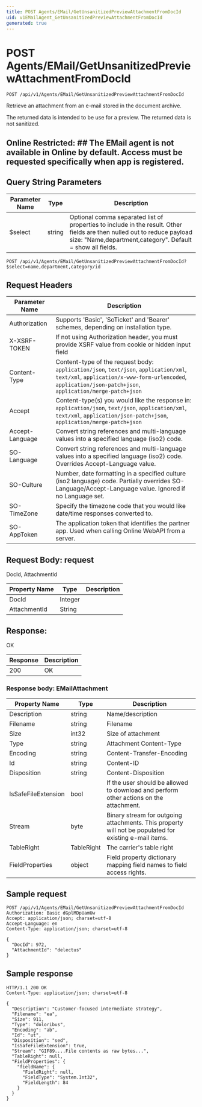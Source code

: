 ```yaml
---
title: POST Agents/EMail/GetUnsanitizedPreviewAttachmentFromDocId
uid: v1EMailAgent_GetUnsanitizedPreviewAttachmentFromDocId
generated: true
---
```


# POST Agents/EMail/GetUnsanitizedPreviewAttachmentFromDocId

```http
POST /api/v1/Agents/EMail/GetUnsanitizedPreviewAttachmentFromDocId
```

Retrieve an attachment from an e-mail stored in the document archive.


The returned data is intended to be use for a preview. The returned data is not sanitized.


## Online Restricted: ## The EMail agent is not available in Online by default. Access must be requested specifically when app is registered.






## Query String Parameters

| Parameter Name | Type |  Description |
|----------------|------|--------------|
| $select | string |  Optional comma separated list of properties to include in the result. Other fields are then nulled out to reduce payload size: "Name,department,category". Default = show all fields. |

```http
POST /api/v1/Agents/EMail/GetUnsanitizedPreviewAttachmentFromDocId?$select=name,department,category/id
```


## Request Headers

| Parameter Name | Description |
|----------------|-------------|
| Authorization  | Supports 'Basic', 'SoTicket' and 'Bearer' schemes, depending on installation type. |
| X-XSRF-TOKEN   | If not using Authorization header, you must provide XSRF value from cookie or hidden input field |
| Content-Type | Content-type of the request body: `application/json`, `text/json`, `application/xml`, `text/xml`, `application/x-www-form-urlencoded`, `application/json-patch+json`, `application/merge-patch+json` |
| Accept         | Content-type(s) you would like the response in: `application/json`, `text/json`, `application/xml`, `text/xml`, `application/json-patch+json`, `application/merge-patch+json` |
| Accept-Language | Convert string references and multi-language values into a specified language (iso2) code. |
| SO-Language | Convert string references and multi-language values into a specified language (iso2) code. Overrides Accept-Language value. |
| SO-Culture | Number, date formatting in a specified culture (iso2 language) code. Partially overrides SO-Language/Accept-Language value. Ignored if no Language set. |
| SO-TimeZone | Specify the timezone code that you would like date/time responses converted to. |
| SO-AppToken | The application token that identifies the partner app. Used when calling Online WebAPI from a server. |

## Request Body: request 

DocId, AttachmentId 

| Property Name | Type |  Description |
|----------------|------|--------------|
| DocId | Integer |  |
| AttachmentId | String |  |

## Response:

OK

| Response | Description |
|----------------|-------------|
| 200 | OK |

### Response body: EMailAttachment

| Property Name | Type |  Description |
|----------------|------|--------------|
| Description | string | Name/description |
| Filename | string | Filename |
| Size | int32 | Size of attachment |
| Type | string | Attachment Content-Type |
| Encoding | string | Content-Transfer-Encoding |
| Id | string | Content-ID |
| Disposition | string | Content-Disposition |
| IsSafeFileExtension | bool | If the user should be allowed to download and perform other actions on the attachment. |
| Stream | byte | Binary stream for outgoing attachments. This property will not be populated for existing e-mail items. |
| TableRight | TableRight | The carrier's table right |
| FieldProperties | object | Field property dictionary mapping field names to field access rights. |

## Sample request

```http!
POST /api/v1/Agents/EMail/GetUnsanitizedPreviewAttachmentFromDocId
Authorization: Basic dGplMDpUamUw
Accept: application/json; charset=utf-8
Accept-Language: en
Content-Type: application/json; charset=utf-8

{
  "DocId": 972,
  "AttachmentId": "delectus"
}
```

## Sample response

```http_
HTTP/1.1 200 OK
Content-Type: application/json; charset=utf-8

{
  "Description": "Customer-focused intermediate strategy",
  "Filename": "ea",
  "Size": 911,
  "Type": "doloribus",
  "Encoding": "ab",
  "Id": "ut",
  "Disposition": "sed",
  "IsSafeFileExtension": true,
  "Stream": "GIF89....File contents as raw bytes...",
  "TableRight": null,
  "FieldProperties": {
    "fieldName": {
      "FieldRight": null,
      "FieldType": "System.Int32",
      "FieldLength": 84
    }
  }
}
```